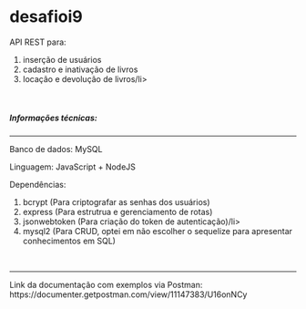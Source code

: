 
<h1><strong>desafioi9</strong></h1>

<p>
  API REST para:
  <ol>
    <li>inserção de usuários</li>
    <li>cadastro e inativação de livros</li>
    <li>locação e devolução de livros/li>
  </ol>
</p>
<br>
<h5>Informações técnicas:</h5>
<hr>
<p>
  
  Banco de dados: MySQL
  
  Linguagem: JavaScript + NodeJS
  
  Dependências:
  <ol>
    <li>bcrypt (Para criptografar as senhas dos usuários)</li>
    <li>express (Para estrutrua e gerenciamento de rotas)</li>
    <li>jsonwebtoken (Para criação do token de autenticação)/li>
    <li>mysql2 (Para CRUD, optei em não escolher o sequelize para apresentar conhecimentos em SQL)</li>
  </ol>

</p>
<br>
<hr>
Link da documentação com exemplos via Postman: https://documenter.getpostman.com/view/11147383/U16onNCy
